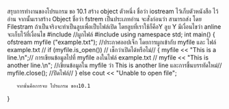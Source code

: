 สรุบการทำงานของโปรแกรม ขอ 10.1
สร้าง object ตัวหนึ่ง ชื่อว่า iostream ไว้เก็บตัวหนังสือ ไว้อ่าน
จากนั้นเราสร้าง Object ชื่อว่า fstrem เป็นประเภทอ่าน
จะสั่งก่อนว่า สามารถส่ง โดย Filestram
ถ้าเป็นจริงจะทำเป็นลูบเพื่อเป็บไฟล์เปิด โดยลูบที่เราใช้ก็คือY
ลูบ Y มีเงื่อนไขว่า anline จะเก็บไว้ที่เงื่อนไข 
#include <iostream> //ผูกไฟล์
#include <fstream>
using namespace std;
int main() {
    ofstream myfile ("example.txt"); //ประกาศออปเจ็ก โดยการผูกเข้ากับ myfile และ ไฟล์ example.txt //
    if (myfile.is_open()) // เช็กว่าเปิดได้หรือไม่//
    {
        myfile << "This is a line.\n";// การเขียนข้อมูลไปที่ myfile ลงในไฟล์ example.txt //
        myfile << "This is another line.\n"; //เขียนข้อมูลใน myfile ว่า This is another line และการขึ้นบรรทัดใหม่//
        myfile.close(); //ปิดไฟล์//
   }
    else cout << "Unable to open file";

       จากนั้นคือการจบ โปรแกรม ของ10.1      
}
